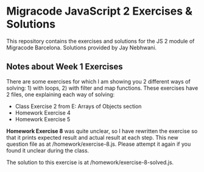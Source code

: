 # Migracode JavaScript 2 Exercises & Solutions

This repository contains the exercises and solutions for the JS 2 module of Migracode Barcelona. Solutions provided by Jay Nebhwani.

## Notes about Week 1 Exercises

There are some exercises for which I am showing you 2 different ways of solving: 1) with loops, 2) with filter and map functions. These exercises have 2 files, one explaining each way of solving:
* Class Exercise 2 from E: Arrays of Objects section
* Homework Exercise 4
* Homework Exercise 5

**Homework Exercise 8** was quite unclear, so I have rewritten the exercise so that it prints expected result and actual result at each step. This new question file as at /homework/exercise-8.js. Please attempt it again if you found it unclear during the class.

The solution to this exercise is at /homework/exercise-8-solved.js.

